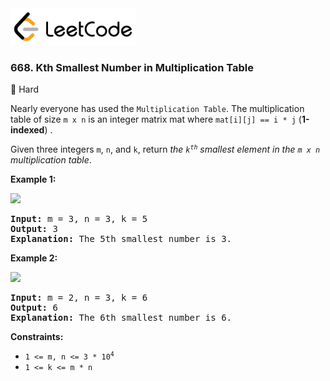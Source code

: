 <a href="https://leetcode.com/problems/kth-smallest-number-in-multiplication-table/">
    <img src="/leetcode-logo.png" style="width:200px" alt="LeetCode"/>
</a>

### 668. Kth Smallest Number in Multiplication Table

:red_circle: Hard

Nearly everyone has used the `Multiplication Table`. The multiplication table of
size `m x n` is an integer matrix mat where `mat[i][j] == i * j` (__1-indexed__)
.

Given three integers `m`, `n`, and `k`, return _the <code>k<sup>th</sup></code>
smallest element in the `m x n` multiplication table_.

__Example 1:__

![](https://assets.leetcode.com/uploads/2021/05/02/multtable1-grid.jpg)

<pre>
<b>Input:</b> m = 3, n = 3, k = 5
<b>Output:</b> 3
<b>Explanation:</b> The 5th smallest number is 3.
</pre>

__Example 2:__

![](https://assets.leetcode.com/uploads/2021/05/02/multtable2-grid.jpg)

<pre>
<b>Input:</b> m = 2, n = 3, k = 6
<b>Output:</b> 6
<b>Explanation:</b> The 6th smallest number is 6.
</pre>

__Constraints:__

* <code>1 <= m, n <= 3 * 10<sup>4</sup></code>
* `1 <= k <= m * n`
